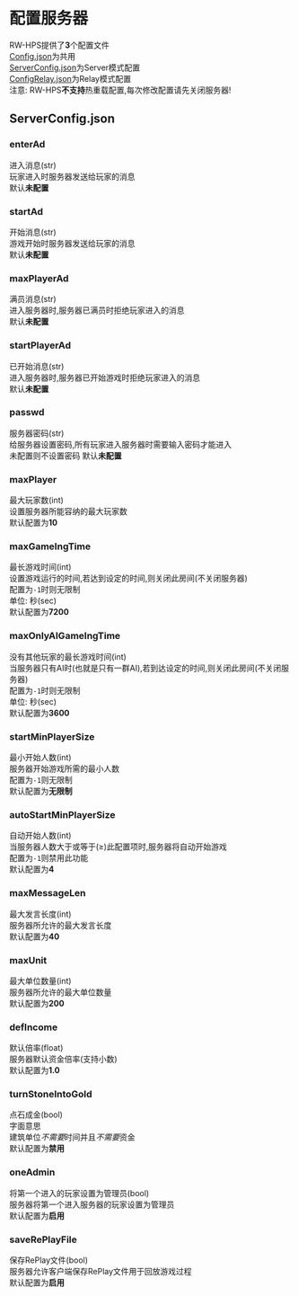 # 配置服务器

RW-HPS提供了**3**个配置文件  
[Config.json](Config.md)为共用  
[ServerConfig.json](ServerConfig.md)为Server模式配置  
[ConfigRelay.json](ConfigRelay.md)为Relay模式配置  
注意: RW-HPS**不支持**热重载配置,每次修改配置请先关闭服务器!

## ServerConfig.json

### enterAd

进入消息(str)  
玩家进入时服务器发送给玩家的消息  
默认**未配置**

### startAd

开始消息(str)  
游戏开始时服务器发送给玩家的消息  
默认**未配置**

### maxPlayerAd

满员消息(str)  
进入服务器时,服务器已满员时拒绝玩家进入的消息  
默认**未配置**

### startPlayerAd

已开始消息(str)  
进入服务器时,服务器已开始游戏时拒绝玩家进入的消息  
默认**未配置**

### passwd

服务器密码(str)  
给服务器设置密码,所有玩家进入服务器时需要输入密码才能进入  
未配置则不设置密码
默认**未配置**

### maxPlayer

最大玩家数(int)  
设置服务器所能容纳的最大玩家数  
默认配置为**10**

### maxGameIngTime

最长游戏时间(int)  
设置游戏运行的时间,若达到设定的时间,则关闭此房间(不关闭服务器)  
配置为`-1`时则无限制  
单位: 秒(sec)  
默认配置为**7200**

### maxOnlyAIGameIngTime

没有其他玩家的最长游戏时间(int)  
当服务器只有AI时(也就是只有一群AI),若到达设定的时间,则关闭此房间(不关闭服务器)  
配置为`-1`时则无限制  
单位: 秒(sec)  
默认配置为**3600**

### startMinPlayerSize

最小开始人数(int)  
服务器开始游戏所需的最小人数  
配置为`-1`则无限制  
默认配置为**无限制**

### autoStartMinPlayerSize

自动开始人数(int)  
当服务器人数大于或等于(≥)此配置项时,服务器将自动开始游戏  
配置为`-1`则禁用此功能  
默认配置为**4**

### maxMessageLen

最大发言长度(int)  
服务器所允许的最大发言长度  
默认配置为**40**

### maxUnit

最大单位数量(int)  
服务器所允许的最大单位数量  
默认配置为**200**

### defIncome

默认倍率(float)  
服务器默认资金倍率(支持小数)  
默认配置为**1.0**

### turnStoneIntoGold

点石成金(bool)  
字面意思  
建筑单位*不需要*时间并且*不需要*资金  
默认配置为**禁用**

### oneAdmin

将第一个进入的玩家设置为管理员(bool)  
服务器将第一个进入服务器的玩家设置为管理员  
默认配置为**启用**

### saveRePlayFile

保存RePlay文件(bool)  
服务器允许客户端保存RePlay文件用于回放游戏过程  
默认配置为**启用**
